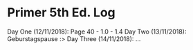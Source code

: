 # Primer 5th Ed. Log
Day One (12/11/2018): Page 40 - 1.0 - 1.4
Day Two (13/11/2018): Geburstagspause :>
Day Three (14/11/2018): ...
